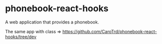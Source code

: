 # phonebook-react-hooks
A web application that provides a phonebook.

The same app with class => https://github.com/CaroTrd/phonebook-react-hooks/tree/dev
